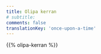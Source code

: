 ```yaml
---
title: Olipa kerran
# subtitle:
comments: false
translationKey: 'once-upon-a-time'
---
```


{{% olipa-kerran %}}
